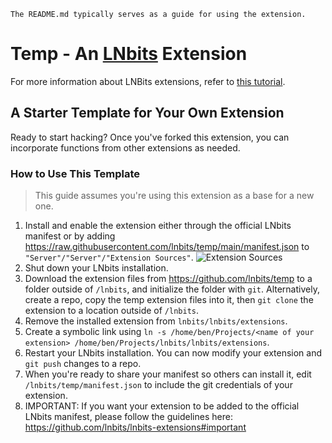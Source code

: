 `The README.md typically serves as a guide for using the extension.`

# Temp - An [LNbits](https://github.com/lnbits/lnbits) Extension

For more information about LNBits extensions, refer to [this tutorial](https://github.com/lnbits/lnbits/wiki/LNbits-Extensions).

## A Starter Template for Your Own Extension

Ready to start hacking? Once you've forked this extension, you can incorporate functions from other extensions as needed. 

### How to Use This Template
> This guide assumes you're using this extension as a base for a new one.

1. Install and enable the extension either through the official LNbits manifest or by adding https://raw.githubusercontent.com/lnbits/temp/main/manifest.json to `"Server"/"Server"/"Extension Sources"`. ![Extension Sources](https://i.imgur.com/MUGwAU3.png)
2. Shut down your LNbits installation.
3. Download the extension files from https://github.com/lnbits/temp to a folder outside of `/lnbits`, and initialize the folder with `git`. Alternatively, create a repo, copy the temp extension files into it, then `git clone` the extension to a location outside of `/lnbits`. 
4. Remove the installed extension from `lnbits/lnbits/extensions`.
5. Create a symbolic link using `ln -s /home/ben/Projects/<name of your extension> /home/ben/Projects/lnbits/lnbits/extensions`.
6. Restart your LNbits installation. You can now modify your extension and `git push` changes to a repo.
7. When you're ready to share your manifest so others can install it, edit `/lnbits/temp/manifest.json` to include the git credentials of your extension.
8. IMPORTANT: If you want your extension to be added to the official LNbits manifest, please follow the guidelines here: https://github.com/lnbits/lnbits-extensions#important